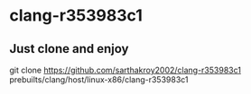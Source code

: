 # clang-r353983c1

## Just clone and enjoy
git clone https://github.com/sarthakroy2002/clang-r353983c1 prebuilts/clang/host/linux-x86/clang-r353983c1
